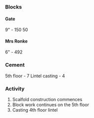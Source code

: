 ### Blocks 

#### Gate 
9" - 150
     50
     

#### Mrs Ronke 
6" - 492

### Cement 
5th floor - 7
Lintel casting - 4
### Activity 
1. Scalfold construction commences 
2. Block work continues on the 5th floor
3. Casting 4th floor lintel 